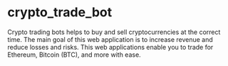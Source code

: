 # crypto_trade_bot
Crypto trading bots helps to buy and sell cryptocurrencies at the correct time. The main goal of this web application is to increase revenue and reduce losses and risks. This web applications enable you to trade for Ethereum, Bitcoin (BTC), and more with ease.
